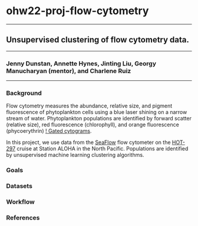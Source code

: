 # ohw22-proj-flow-cytometry
---
## Unsupervised clustering of flow cytometry data.
---
###  Jenny Dunstan, Annette Hynes, Jinting Liu, Georgy Manucharyan (mentor), and Charlene Ruiz
---
### Background

Flow cytometry measures the abundance, relative size, and pigment fluorescence of phytoplankton cells using a blue laser shining on a narrow stream of water. Phytoplankton populations are identified by forward scatter (relative size), red fluorescence (chlorophyll), and orange fluorescence (phycoerythrin) [! Gated cytograms](HOT297_snapshot_cytogram.pdf).



In this project, we use data from the [SeaFlow](https://seaflow.netlify.app/) flow cytometer on the [HOT-297](https://hahana.soest.hawaii.edu/hot/) cruise at Station ALOHA in the North Pacific. Populations are identified by unsupervised machine learning clustering algorithms.

### Goals

### Datasets

### Workflow

### References
